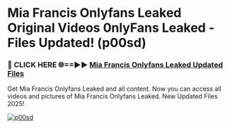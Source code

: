 # Mia Francis Onlyfans Leaked Original Videos 0nlyFans Leaked - Files Updated! (p00sd)

<h3>🔴 CLICK HERE 🌐==►► <a href="https://tinyurl.com/3hn5wdd3" rel="nofollow">Mia Francis Onlyfans Leaked Updated Files</a></h3>

Get Mia Francis Onlyfans Leaked and all content. Now you can access all videos and pictures of Mia Francis Onlyfans Leaked. New Updated Files 2025!

[![p00sd](https://i.imgur.com/4HnBqBT.gif)](https://tinyurl.com/3hn5wdd3)
